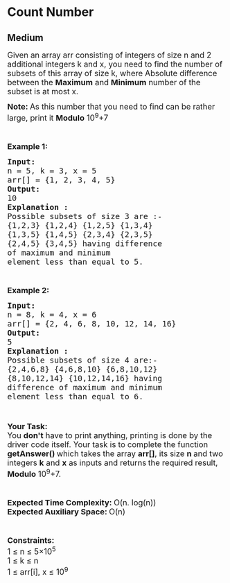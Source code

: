 # Count Number
## Medium
<div class="problems_problem_content__Xm_eO"><p><span style="font-size:18px">Given an array arr consisting of integers of size n and 2 additional integers k and x, you need to find the number of subsets of this array of size k, where Absolute difference between the <strong>Maximum</strong> and <strong>Minimum</strong> number of the subset is at most x.</span></p>

<p><span style="font-size:18px"><strong>Note: </strong>As this number that you need to find can be rather large, print it <strong>Modulo</strong> 10<sup>9</sup>+7</span></p>

<p>&nbsp;</p>

<p><span style="font-size:18px"><strong>Example 1:</strong></span></p>

<pre><span style="font-size:18px"><strong>Input:</strong>
n = 5, k = 3, x = 5
arr[] = {1, 2, 3, 4, 5}
<strong>Output:</strong>
10
<strong>Explanation :</strong>
Possible subsets of size 3 are :-
{1,2,3} {1,2,4} {1,2,5} {1,3,4}
{1,3,5} {1,4,5} {2,3,4} {2,3,5}
{2,4,5} {3,4,5} having difference
of maximum and minimum
element less than equal to 5.</span></pre>

<p>&nbsp;</p>

<p><span style="font-size:18px"><strong>Example 2:</strong></span></p>

<pre><span style="font-size:18px"><strong>Input:</strong>
n = 8, k = 4, x = 6
arr[] = {2, 4, 6, 8, 10, 12, 14, 16}
<strong>Output:</strong>
5
<strong>Explanation :</strong>
Possible subsets of size 4 are:-
{2,4,6,8} {4,6,8,10} {6,8,10,12}
{8,10,12,14} {10,12,14,16} having
difference of maximum and minimum 
element less than equal to 6.</span></pre>

<p><br>
<br>
<span style="font-size:18px"><strong>Your Task:</strong><br>
You <strong>don't</strong> have to print anything, printing is done by the driver code itself. Your task is to complete the function<strong> getAnswer() </strong>which takes the array <strong>arr[]</strong>, its size <strong>n </strong>and two integers <strong>k</strong> and <strong>x</strong> as inputs and returns<strong> </strong>the required result, <strong>Modulo</strong> 10<sup>9</sup>+7.</span></p>

<p>&nbsp;</p>

<p><span style="font-size:18px"><strong>Expected Time Complexity: </strong>O(n. log(n))<br>
<strong>Expected Auxiliary Space: </strong>O(n)</span></p>

<p>&nbsp;</p>

<p><span style="font-size:18px"><strong>Constraints:</strong><br>
1 ≤ n ≤ 5×10<sup>5</sup><br>
1 ≤ k ≤ n<br>
1 ≤ arr[i], x ≤ 10<sup>9</sup></span></p>
</div>